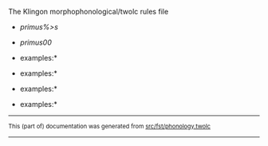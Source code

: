 
The Klingon morphophonological/twolc rules file 

* *primus%>s*
* *primus00*

* examples:*

* examples:*

* examples:*

* examples:*

* * *

<small>This (part of) documentation was generated from [src/fst/phonology.twolc](https://github.com/giellalt/lang-tlh/blob/main/src/fst/phonology.twolc)</small>

---

